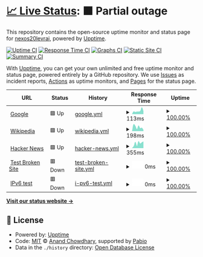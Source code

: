 # [📈 Live Status](https://https://nexos20levrai.github.io/upptime): <!--live status--> **🟧 Partial outage**

This repository contains the open-source uptime monitor and status page for [nexos20levrai](https://https://nexos20levrai.github.io/upptime), powered by [Upptime](https://github.com/upptime/upptime).

[![Uptime CI](https://github.com/nexos20levrai/Upptime/workflows/Uptime%20CI/badge.svg)](https://github.com/nexos20levrai/Upptime/actions?query=workflow%3A%22Uptime+CI%22)
[![Response Time CI](https://github.com/nexos20levrai/Upptime/workflows/Response%20Time%20CI/badge.svg)](https://github.com/nexos20levrai/Upptime/actions?query=workflow%3A%22Response+Time+CI%22)
[![Graphs CI](https://github.com/nexos20levrai/Upptime/workflows/Graphs%20CI/badge.svg)](https://github.com/nexos20levrai/Upptime/actions?query=workflow%3A%22Graphs+CI%22)
[![Static Site CI](https://github.com/nexos20levrai/Upptime/workflows/Static%20Site%20CI/badge.svg)](https://github.com/nexos20levrai/Upptime/actions?query=workflow%3A%22Static+Site+CI%22)
[![Summary CI](https://github.com/nexos20levrai/Upptime/workflows/Summary%20CI/badge.svg)](https://github.com/nexos20levrai/Upptime/actions?query=workflow%3A%22Summary+CI%22)

With [Upptime](https://upptime.js.org), you can get your own unlimited and free uptime monitor and status page, powered entirely by a GitHub repository. We use [Issues](https://github.com/nexos20levrai/Upptime/issues) as incident reports, [Actions](https://github.com/nexos20levrai/Upptime/actions) as uptime monitors, and [Pages](https://https://nexos20levrai.github.io/upptime) for the status page.

<!--start: status pages-->
<!-- This summary is generated by Upptime (https://github.com/upptime/upptime) -->
<!-- Do not edit this manually, your changes will be overwritten -->
<!-- prettier-ignore -->
| URL | Status | History | Response Time | Uptime |
| --- | ------ | ------- | ------------- | ------ |
| <img alt="" src="https://icons.duckduckgo.com/ip3/www.google.com.ico" height="13"> [Google](https://www.google.com) | 🟩 Up | [google.yml](https://github.com/nexos20levrai/Upptime/commits/HEAD/history/google.yml) | <details><summary><img alt="Response time graph" src="./graphs/google/response-time-week.png" height="20"> 113ms</summary><br><a href="https://nexos20levrai.github.io/Upptime/history/google"><img alt="Response time 134" src="https://img.shields.io/endpoint?url=https%3A%2F%2Fraw.githubusercontent.com%2Fnexos20levrai%2FUpptime%2FHEAD%2Fapi%2Fgoogle%2Fresponse-time.json"></a><br><a href="https://nexos20levrai.github.io/Upptime/history/google"><img alt="24-hour response time 137" src="https://img.shields.io/endpoint?url=https%3A%2F%2Fraw.githubusercontent.com%2Fnexos20levrai%2FUpptime%2FHEAD%2Fapi%2Fgoogle%2Fresponse-time-day.json"></a><br><a href="https://nexos20levrai.github.io/Upptime/history/google"><img alt="7-day response time 113" src="https://img.shields.io/endpoint?url=https%3A%2F%2Fraw.githubusercontent.com%2Fnexos20levrai%2FUpptime%2FHEAD%2Fapi%2Fgoogle%2Fresponse-time-week.json"></a><br><a href="https://nexos20levrai.github.io/Upptime/history/google"><img alt="30-day response time 134" src="https://img.shields.io/endpoint?url=https%3A%2F%2Fraw.githubusercontent.com%2Fnexos20levrai%2FUpptime%2FHEAD%2Fapi%2Fgoogle%2Fresponse-time-month.json"></a><br><a href="https://nexos20levrai.github.io/Upptime/history/google"><img alt="1-year response time 134" src="https://img.shields.io/endpoint?url=https%3A%2F%2Fraw.githubusercontent.com%2Fnexos20levrai%2FUpptime%2FHEAD%2Fapi%2Fgoogle%2Fresponse-time-year.json"></a></details> | <details><summary><a href="https://nexos20levrai.github.io/Upptime/history/google">100.00%</a></summary><a href="https://nexos20levrai.github.io/Upptime/history/google"><img alt="All-time uptime 100.00%" src="https://img.shields.io/endpoint?url=https%3A%2F%2Fraw.githubusercontent.com%2Fnexos20levrai%2FUpptime%2FHEAD%2Fapi%2Fgoogle%2Fuptime.json"></a><br><a href="https://nexos20levrai.github.io/Upptime/history/google"><img alt="24-hour uptime 100.00%" src="https://img.shields.io/endpoint?url=https%3A%2F%2Fraw.githubusercontent.com%2Fnexos20levrai%2FUpptime%2FHEAD%2Fapi%2Fgoogle%2Fuptime-day.json"></a><br><a href="https://nexos20levrai.github.io/Upptime/history/google"><img alt="7-day uptime 100.00%" src="https://img.shields.io/endpoint?url=https%3A%2F%2Fraw.githubusercontent.com%2Fnexos20levrai%2FUpptime%2FHEAD%2Fapi%2Fgoogle%2Fuptime-week.json"></a><br><a href="https://nexos20levrai.github.io/Upptime/history/google"><img alt="30-day uptime 100.00%" src="https://img.shields.io/endpoint?url=https%3A%2F%2Fraw.githubusercontent.com%2Fnexos20levrai%2FUpptime%2FHEAD%2Fapi%2Fgoogle%2Fuptime-month.json"></a><br><a href="https://nexos20levrai.github.io/Upptime/history/google"><img alt="1-year uptime 100.00%" src="https://img.shields.io/endpoint?url=https%3A%2F%2Fraw.githubusercontent.com%2Fnexos20levrai%2FUpptime%2FHEAD%2Fapi%2Fgoogle%2Fuptime-year.json"></a></details>
| <img alt="" src="https://icons.duckduckgo.com/ip3/en.wikipedia.org.ico" height="13"> [Wikipedia](https://en.wikipedia.org) | 🟩 Up | [wikipedia.yml](https://github.com/nexos20levrai/Upptime/commits/HEAD/history/wikipedia.yml) | <details><summary><img alt="Response time graph" src="./graphs/wikipedia/response-time-week.png" height="20"> 198ms</summary><br><a href="https://nexos20levrai.github.io/Upptime/history/wikipedia"><img alt="Response time 277" src="https://img.shields.io/endpoint?url=https%3A%2F%2Fraw.githubusercontent.com%2Fnexos20levrai%2FUpptime%2FHEAD%2Fapi%2Fwikipedia%2Fresponse-time.json"></a><br><a href="https://nexos20levrai.github.io/Upptime/history/wikipedia"><img alt="24-hour response time 197" src="https://img.shields.io/endpoint?url=https%3A%2F%2Fraw.githubusercontent.com%2Fnexos20levrai%2FUpptime%2FHEAD%2Fapi%2Fwikipedia%2Fresponse-time-day.json"></a><br><a href="https://nexos20levrai.github.io/Upptime/history/wikipedia"><img alt="7-day response time 198" src="https://img.shields.io/endpoint?url=https%3A%2F%2Fraw.githubusercontent.com%2Fnexos20levrai%2FUpptime%2FHEAD%2Fapi%2Fwikipedia%2Fresponse-time-week.json"></a><br><a href="https://nexos20levrai.github.io/Upptime/history/wikipedia"><img alt="30-day response time 277" src="https://img.shields.io/endpoint?url=https%3A%2F%2Fraw.githubusercontent.com%2Fnexos20levrai%2FUpptime%2FHEAD%2Fapi%2Fwikipedia%2Fresponse-time-month.json"></a><br><a href="https://nexos20levrai.github.io/Upptime/history/wikipedia"><img alt="1-year response time 277" src="https://img.shields.io/endpoint?url=https%3A%2F%2Fraw.githubusercontent.com%2Fnexos20levrai%2FUpptime%2FHEAD%2Fapi%2Fwikipedia%2Fresponse-time-year.json"></a></details> | <details><summary><a href="https://nexos20levrai.github.io/Upptime/history/wikipedia">100.00%</a></summary><a href="https://nexos20levrai.github.io/Upptime/history/wikipedia"><img alt="All-time uptime 100.00%" src="https://img.shields.io/endpoint?url=https%3A%2F%2Fraw.githubusercontent.com%2Fnexos20levrai%2FUpptime%2FHEAD%2Fapi%2Fwikipedia%2Fuptime.json"></a><br><a href="https://nexos20levrai.github.io/Upptime/history/wikipedia"><img alt="24-hour uptime 100.00%" src="https://img.shields.io/endpoint?url=https%3A%2F%2Fraw.githubusercontent.com%2Fnexos20levrai%2FUpptime%2FHEAD%2Fapi%2Fwikipedia%2Fuptime-day.json"></a><br><a href="https://nexos20levrai.github.io/Upptime/history/wikipedia"><img alt="7-day uptime 100.00%" src="https://img.shields.io/endpoint?url=https%3A%2F%2Fraw.githubusercontent.com%2Fnexos20levrai%2FUpptime%2FHEAD%2Fapi%2Fwikipedia%2Fuptime-week.json"></a><br><a href="https://nexos20levrai.github.io/Upptime/history/wikipedia"><img alt="30-day uptime 100.00%" src="https://img.shields.io/endpoint?url=https%3A%2F%2Fraw.githubusercontent.com%2Fnexos20levrai%2FUpptime%2FHEAD%2Fapi%2Fwikipedia%2Fuptime-month.json"></a><br><a href="https://nexos20levrai.github.io/Upptime/history/wikipedia"><img alt="1-year uptime 100.00%" src="https://img.shields.io/endpoint?url=https%3A%2F%2Fraw.githubusercontent.com%2Fnexos20levrai%2FUpptime%2FHEAD%2Fapi%2Fwikipedia%2Fuptime-year.json"></a></details>
| <img alt="" src="https://icons.duckduckgo.com/ip3/news.ycombinator.com.ico" height="13"> [Hacker News](https://news.ycombinator.com) | 🟩 Up | [hacker-news.yml](https://github.com/nexos20levrai/Upptime/commits/HEAD/history/hacker-news.yml) | <details><summary><img alt="Response time graph" src="./graphs/hacker-news/response-time-week.png" height="20"> 355ms</summary><br><a href="https://nexos20levrai.github.io/Upptime/history/hacker-news"><img alt="Response time 366" src="https://img.shields.io/endpoint?url=https%3A%2F%2Fraw.githubusercontent.com%2Fnexos20levrai%2FUpptime%2FHEAD%2Fapi%2Fhacker-news%2Fresponse-time.json"></a><br><a href="https://nexos20levrai.github.io/Upptime/history/hacker-news"><img alt="24-hour response time 363" src="https://img.shields.io/endpoint?url=https%3A%2F%2Fraw.githubusercontent.com%2Fnexos20levrai%2FUpptime%2FHEAD%2Fapi%2Fhacker-news%2Fresponse-time-day.json"></a><br><a href="https://nexos20levrai.github.io/Upptime/history/hacker-news"><img alt="7-day response time 355" src="https://img.shields.io/endpoint?url=https%3A%2F%2Fraw.githubusercontent.com%2Fnexos20levrai%2FUpptime%2FHEAD%2Fapi%2Fhacker-news%2Fresponse-time-week.json"></a><br><a href="https://nexos20levrai.github.io/Upptime/history/hacker-news"><img alt="30-day response time 366" src="https://img.shields.io/endpoint?url=https%3A%2F%2Fraw.githubusercontent.com%2Fnexos20levrai%2FUpptime%2FHEAD%2Fapi%2Fhacker-news%2Fresponse-time-month.json"></a><br><a href="https://nexos20levrai.github.io/Upptime/history/hacker-news"><img alt="1-year response time 366" src="https://img.shields.io/endpoint?url=https%3A%2F%2Fraw.githubusercontent.com%2Fnexos20levrai%2FUpptime%2FHEAD%2Fapi%2Fhacker-news%2Fresponse-time-year.json"></a></details> | <details><summary><a href="https://nexos20levrai.github.io/Upptime/history/hacker-news">100.00%</a></summary><a href="https://nexos20levrai.github.io/Upptime/history/hacker-news"><img alt="All-time uptime 100.00%" src="https://img.shields.io/endpoint?url=https%3A%2F%2Fraw.githubusercontent.com%2Fnexos20levrai%2FUpptime%2FHEAD%2Fapi%2Fhacker-news%2Fuptime.json"></a><br><a href="https://nexos20levrai.github.io/Upptime/history/hacker-news"><img alt="24-hour uptime 100.00%" src="https://img.shields.io/endpoint?url=https%3A%2F%2Fraw.githubusercontent.com%2Fnexos20levrai%2FUpptime%2FHEAD%2Fapi%2Fhacker-news%2Fuptime-day.json"></a><br><a href="https://nexos20levrai.github.io/Upptime/history/hacker-news"><img alt="7-day uptime 100.00%" src="https://img.shields.io/endpoint?url=https%3A%2F%2Fraw.githubusercontent.com%2Fnexos20levrai%2FUpptime%2FHEAD%2Fapi%2Fhacker-news%2Fuptime-week.json"></a><br><a href="https://nexos20levrai.github.io/Upptime/history/hacker-news"><img alt="30-day uptime 100.00%" src="https://img.shields.io/endpoint?url=https%3A%2F%2Fraw.githubusercontent.com%2Fnexos20levrai%2FUpptime%2FHEAD%2Fapi%2Fhacker-news%2Fuptime-month.json"></a><br><a href="https://nexos20levrai.github.io/Upptime/history/hacker-news"><img alt="1-year uptime 100.00%" src="https://img.shields.io/endpoint?url=https%3A%2F%2Fraw.githubusercontent.com%2Fnexos20levrai%2FUpptime%2FHEAD%2Fapi%2Fhacker-news%2Fuptime-year.json"></a></details>
| <img alt="" src="https://icons.duckduckgo.com/ip3/thissitedoesnotexist.koj.co.ico" height="13"> [Test Broken Site](https://thissitedoesnotexist.koj.co) | 🟥 Down | [test-broken-site.yml](https://github.com/nexos20levrai/Upptime/commits/HEAD/history/test-broken-site.yml) | <details><summary><img alt="Response time graph" src="./graphs/test-broken-site/response-time-week.png" height="20"> 0ms</summary><br><a href="https://nexos20levrai.github.io/Upptime/history/test-broken-site"><img alt="Response time 0" src="https://img.shields.io/endpoint?url=https%3A%2F%2Fraw.githubusercontent.com%2Fnexos20levrai%2FUpptime%2FHEAD%2Fapi%2Ftest-broken-site%2Fresponse-time.json"></a><br><a href="https://nexos20levrai.github.io/Upptime/history/test-broken-site"><img alt="24-hour response time 0" src="https://img.shields.io/endpoint?url=https%3A%2F%2Fraw.githubusercontent.com%2Fnexos20levrai%2FUpptime%2FHEAD%2Fapi%2Ftest-broken-site%2Fresponse-time-day.json"></a><br><a href="https://nexos20levrai.github.io/Upptime/history/test-broken-site"><img alt="7-day response time 0" src="https://img.shields.io/endpoint?url=https%3A%2F%2Fraw.githubusercontent.com%2Fnexos20levrai%2FUpptime%2FHEAD%2Fapi%2Ftest-broken-site%2Fresponse-time-week.json"></a><br><a href="https://nexos20levrai.github.io/Upptime/history/test-broken-site"><img alt="30-day response time 0" src="https://img.shields.io/endpoint?url=https%3A%2F%2Fraw.githubusercontent.com%2Fnexos20levrai%2FUpptime%2FHEAD%2Fapi%2Ftest-broken-site%2Fresponse-time-month.json"></a><br><a href="https://nexos20levrai.github.io/Upptime/history/test-broken-site"><img alt="1-year response time 0" src="https://img.shields.io/endpoint?url=https%3A%2F%2Fraw.githubusercontent.com%2Fnexos20levrai%2FUpptime%2FHEAD%2Fapi%2Ftest-broken-site%2Fresponse-time-year.json"></a></details> | <details><summary><a href="https://nexos20levrai.github.io/Upptime/history/test-broken-site">100.00%</a></summary><a href="https://nexos20levrai.github.io/Upptime/history/test-broken-site"><img alt="All-time uptime 100.00%" src="https://img.shields.io/endpoint?url=https%3A%2F%2Fraw.githubusercontent.com%2Fnexos20levrai%2FUpptime%2FHEAD%2Fapi%2Ftest-broken-site%2Fuptime.json"></a><br><a href="https://nexos20levrai.github.io/Upptime/history/test-broken-site"><img alt="24-hour uptime 100.00%" src="https://img.shields.io/endpoint?url=https%3A%2F%2Fraw.githubusercontent.com%2Fnexos20levrai%2FUpptime%2FHEAD%2Fapi%2Ftest-broken-site%2Fuptime-day.json"></a><br><a href="https://nexos20levrai.github.io/Upptime/history/test-broken-site"><img alt="7-day uptime 100.00%" src="https://img.shields.io/endpoint?url=https%3A%2F%2Fraw.githubusercontent.com%2Fnexos20levrai%2FUpptime%2FHEAD%2Fapi%2Ftest-broken-site%2Fuptime-week.json"></a><br><a href="https://nexos20levrai.github.io/Upptime/history/test-broken-site"><img alt="30-day uptime 100.00%" src="https://img.shields.io/endpoint?url=https%3A%2F%2Fraw.githubusercontent.com%2Fnexos20levrai%2FUpptime%2FHEAD%2Fapi%2Ftest-broken-site%2Fuptime-month.json"></a><br><a href="https://nexos20levrai.github.io/Upptime/history/test-broken-site"><img alt="1-year uptime 100.00%" src="https://img.shields.io/endpoint?url=https%3A%2F%2Fraw.githubusercontent.com%2Fnexos20levrai%2FUpptime%2FHEAD%2Fapi%2Ftest-broken-site%2Fuptime-year.json"></a></details>
| <img alt="" src="https://icons.duckduckgo.com/ip3/null.ico" height="13"> [IPv6 test](forwardemail.net) | 🟥 Down | [i-pv6-test.yml](https://github.com/nexos20levrai/Upptime/commits/HEAD/history/i-pv6-test.yml) | <details><summary><img alt="Response time graph" src="./graphs/i-pv6-test/response-time-week.png" height="20"> 0ms</summary><br><a href="https://nexos20levrai.github.io/Upptime/history/i-pv6-test"><img alt="Response time 0" src="https://img.shields.io/endpoint?url=https%3A%2F%2Fraw.githubusercontent.com%2Fnexos20levrai%2FUpptime%2FHEAD%2Fapi%2Fi-pv6-test%2Fresponse-time.json"></a><br><a href="https://nexos20levrai.github.io/Upptime/history/i-pv6-test"><img alt="24-hour response time 0" src="https://img.shields.io/endpoint?url=https%3A%2F%2Fraw.githubusercontent.com%2Fnexos20levrai%2FUpptime%2FHEAD%2Fapi%2Fi-pv6-test%2Fresponse-time-day.json"></a><br><a href="https://nexos20levrai.github.io/Upptime/history/i-pv6-test"><img alt="7-day response time 0" src="https://img.shields.io/endpoint?url=https%3A%2F%2Fraw.githubusercontent.com%2Fnexos20levrai%2FUpptime%2FHEAD%2Fapi%2Fi-pv6-test%2Fresponse-time-week.json"></a><br><a href="https://nexos20levrai.github.io/Upptime/history/i-pv6-test"><img alt="30-day response time 0" src="https://img.shields.io/endpoint?url=https%3A%2F%2Fraw.githubusercontent.com%2Fnexos20levrai%2FUpptime%2FHEAD%2Fapi%2Fi-pv6-test%2Fresponse-time-month.json"></a><br><a href="https://nexos20levrai.github.io/Upptime/history/i-pv6-test"><img alt="1-year response time 0" src="https://img.shields.io/endpoint?url=https%3A%2F%2Fraw.githubusercontent.com%2Fnexos20levrai%2FUpptime%2FHEAD%2Fapi%2Fi-pv6-test%2Fresponse-time-year.json"></a></details> | <details><summary><a href="https://nexos20levrai.github.io/Upptime/history/i-pv6-test">100.00%</a></summary><a href="https://nexos20levrai.github.io/Upptime/history/i-pv6-test"><img alt="All-time uptime 100.00%" src="https://img.shields.io/endpoint?url=https%3A%2F%2Fraw.githubusercontent.com%2Fnexos20levrai%2FUpptime%2FHEAD%2Fapi%2Fi-pv6-test%2Fuptime.json"></a><br><a href="https://nexos20levrai.github.io/Upptime/history/i-pv6-test"><img alt="24-hour uptime 100.00%" src="https://img.shields.io/endpoint?url=https%3A%2F%2Fraw.githubusercontent.com%2Fnexos20levrai%2FUpptime%2FHEAD%2Fapi%2Fi-pv6-test%2Fuptime-day.json"></a><br><a href="https://nexos20levrai.github.io/Upptime/history/i-pv6-test"><img alt="7-day uptime 100.00%" src="https://img.shields.io/endpoint?url=https%3A%2F%2Fraw.githubusercontent.com%2Fnexos20levrai%2FUpptime%2FHEAD%2Fapi%2Fi-pv6-test%2Fuptime-week.json"></a><br><a href="https://nexos20levrai.github.io/Upptime/history/i-pv6-test"><img alt="30-day uptime 100.00%" src="https://img.shields.io/endpoint?url=https%3A%2F%2Fraw.githubusercontent.com%2Fnexos20levrai%2FUpptime%2FHEAD%2Fapi%2Fi-pv6-test%2Fuptime-month.json"></a><br><a href="https://nexos20levrai.github.io/Upptime/history/i-pv6-test"><img alt="1-year uptime 100.00%" src="https://img.shields.io/endpoint?url=https%3A%2F%2Fraw.githubusercontent.com%2Fnexos20levrai%2FUpptime%2FHEAD%2Fapi%2Fi-pv6-test%2Fuptime-year.json"></a></details>

<!--end: status pages-->

[**Visit our status website →**](https://https://nexos20levrai.github.io/upptime)

## 📄 License

- Powered by: [Upptime](https://github.com/upptime/upptime)
- Code: [MIT](./LICENSE) © [Anand Chowdhary](https://anandchowdhary.com), supported by [Pabio](https://pabio.com)
- Data in the `./history` directory: [Open Database License](https://opendatacommons.org/licenses/odbl/1-0/)
